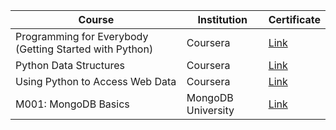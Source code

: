 | Course | Institution | Certificate |
| --- | --- | --- |
| Programming for Everybody (Getting Started with Python) |  Coursera | [Link](https://www.coursera.org/account/accomplishments/certificate/3LHRGZ2B4Z5B) |
| Python Data Structures |  Coursera | [Link](https://www.coursera.org/account/accomplishments/certificate/RJP79U54W4NY) |
| Using Python to Access Web Data |  Coursera | [Link](https://www.coursera.org/account/accomplishments/certificate/2DA9NQLTXQWN) |
|M001: MongoDB Basics| MongoDB University |[Link](http://university.mongodb.com/course_completion/af0fe8b5-c429-4e5b-903a-baa0bff1)|
